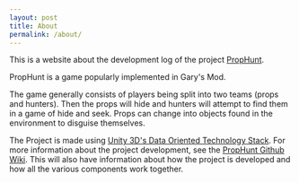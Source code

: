 ```yaml
---
layout: post
title: About
permalink: /about/
---
```


This is a website about the development log of the project [PropHunt](https://github.com/nicholas-maltbie/PropHunt).

PropHunt is a game popularly implemented in Gary's Mod. 

The game generally consists of players being split into two teams (props and hunters). Then the props will hide and hunters will attempt to find them in a game of hide and seek. Props can change into objects found in the environment to disguise themselves.

The Project is made using [Unity 3D's Data Oriented Technology Stack](https://unity.com/dots). For more information about the project development, see the [PropHunt Github Wiki](https://github.com/nicholas-maltbie/PropHunt/wiki). This will also have information about how the project is developed and how all the various components work together.
